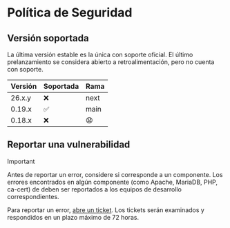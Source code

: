 # Política de Seguridad

## Versión soportada

La última versión estable es la única con soporte oficial. El último prelanzamiento se considera abierto a retroalimentación, pero no cuenta con soporte.

| Versión | Soportada          | Rama |
| ------- | ------------------ | ---- |
| 26.x.y   | :x:                | next |
| 0.19.x   | :white_check_mark: | main |
| 0.18.x   | :x:                | 😧  |

## Reportar una vulnerabilidad

> [!IMPORTANT]
> Antes de reportar un error, considere si corresponde a un componente.
> Los errores encontrados en algún componente (como Apache, MariaDB, PHP, ca-cert) de deben ser reportados a los equipos de desarrollo correspondientes.

Para reportar un error, [abre un ticket](https://github.com/hucrea/AMPc/issues/new/choose). Los tickets serán examinados y respondidos en un plazo máximo de 72 horas.
